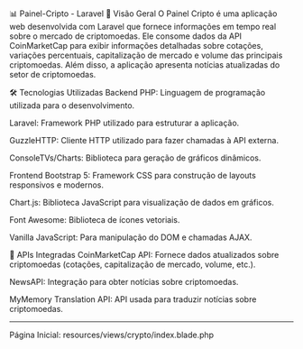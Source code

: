 📊 Painel-Cripto - Laravel
📌 Visão Geral
O Painel Cripto é uma aplicação web desenvolvida com Laravel que fornece informações em tempo real sobre o mercado de criptomoedas. Ele consome dados da API CoinMarketCap para exibir informações detalhadas sobre cotações, variações percentuais, capitalização de mercado e volume das principais criptomoedas. Além disso, a aplicação apresenta notícias atualizadas do setor de criptomoedas.

🛠 Tecnologias Utilizadas
Backend
PHP: Linguagem de programação utilizada para o desenvolvimento.

Laravel: Framework PHP utilizado para estruturar a aplicação.

GuzzleHTTP: Cliente HTTP utilizado para fazer chamadas à API externa.

ConsoleTVs/Charts: Biblioteca para geração de gráficos dinâmicos.

Frontend
Bootstrap 5: Framework CSS para construção de layouts responsivos e modernos.

Chart.js: Biblioteca JavaScript para visualização de dados em gráficos.

Font Awesome: Biblioteca de ícones vetoriais.

Vanilla JavaScript: Para manipulação do DOM e chamadas AJAX.

🔗 APIs Integradas
CoinMarketCap API: Fornece dados atualizados sobre criptomoedas (cotações, capitalização de mercado, volume, etc.).

NewsAPI: Integração para obter notícias sobre criptomoedas.

MyMemory Translation API: API usada para traduzir notícias sobre criptomoedas.


----
Página Inicial: resources/views/crypto/index.blade.php
